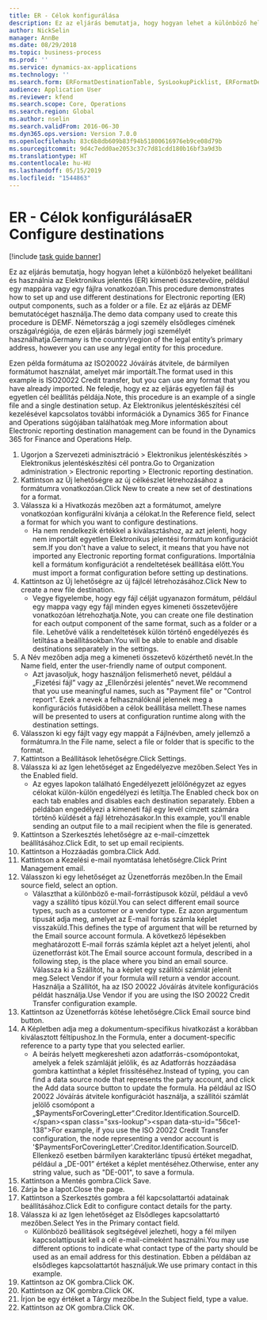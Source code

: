 ```yaml
---
title: ER - Célok konfigurálása
description: Ez az eljárás bemutatja, hogy hogyan lehet a különböző helyeket beállítani és használnia az Elektronikus jelentés (ER) kimeneti összetevőire, például egy mappára vagy egy fájlra vonatkozóan.
author: NickSelin
manager: AnnBe
ms.date: 08/29/2018
ms.topic: business-process
ms.prod: ''
ms.service: dynamics-ax-applications
ms.technology: ''
ms.search.form: ERFormatDestinationTable, SysLookupPicklist, ERFormatDestinationSettings, ERFormatDestinationEmailSettings, ERExpressionDesignerFormula, SRSPrintDestinationTokens
audience: Application User
ms.reviewer: kfend
ms.search.scope: Core, Operations
ms.search.region: Global
ms.author: nselin
ms.search.validFrom: 2016-06-30
ms.dyn365.ops.version: Version 7.0.0
ms.openlocfilehash: 83c6b8db609b83f94b51800616976eb9ce08d79b
ms.sourcegitcommit: 9d4c7edd0ae2053c37c7d81cdd180b16bf3a9d3b
ms.translationtype: HT
ms.contentlocale: hu-HU
ms.lasthandoff: 05/15/2019
ms.locfileid: "1544863"
---
```

# <a name="er-configure-destinations"></a><span data-ttu-id="56ce1-103">ER - Célok konfigurálása</span><span class="sxs-lookup"><span data-stu-id="56ce1-103">ER Configure destinations</span></span>

[!include [task guide banner](../../includes/task-guide-banner.md)]

<span data-ttu-id="56ce1-104">Ez az eljárás bemutatja, hogy hogyan lehet a különböző helyeket beállítani és használnia az Elektronikus jelentés (ER) kimeneti összetevőire, például egy mappára vagy egy fájlra vonatkozóan.</span><span class="sxs-lookup"><span data-stu-id="56ce1-104">This procedure demonstrates how to set up and use different destinations for Electronic reporting (ER) output components, such as a folder or a file.</span></span> <span data-ttu-id="56ce1-105">Ez az eljárás az DEMF bemutatócéget használja.</span><span class="sxs-lookup"><span data-stu-id="56ce1-105">The demo data company used to create this procedure is DEMF.</span></span> <span data-ttu-id="56ce1-106">Németország a jogi személy elsődleges címének országa\régiója, de ezen eljárás bármely jogi személyét használhatja.</span><span class="sxs-lookup"><span data-stu-id="56ce1-106">Germany is the country\region of the legal entity’s primary address, however you can use any legal entity for this procedure.</span></span> 

<span data-ttu-id="56ce1-107">Ezen példa formátuma az ISO20022 Jóváírás átvitele, de bármilyen formátumot használat, amelyet már importált.</span><span class="sxs-lookup"><span data-stu-id="56ce1-107">The format used in this example is ISO20022 Credit transfer, but you can use any format that you have already imported.</span></span> <span data-ttu-id="56ce1-108">Ne feledje, hogy ez az eljárás egyetlen fájl és egyetlen cél beállítás példája.</span><span class="sxs-lookup"><span data-stu-id="56ce1-108">Note, this procedure is an example of a single file and a single destination setup.</span></span> <span data-ttu-id="56ce1-109">Az Elektronikus jelentéskészítési cél kezelésével kapcsolatos további információk a Dynamics 365 for Finance and Operations súgójában találhatóak meg.</span><span class="sxs-lookup"><span data-stu-id="56ce1-109">More information about Electronic reporting destination management can be found in the Dynamics 365 for Finance and Operations Help.</span></span>

1. <span data-ttu-id="56ce1-110">Ugorjon a Szervezeti adminisztráció > Elektronikus jelentéskészítés > Elektronikus jelentéskészítési cél pontra.</span><span class="sxs-lookup"><span data-stu-id="56ce1-110">Go to Organization administration > Electronic reporting > Electronic reporting destination.</span></span>
2. <span data-ttu-id="56ce1-111">Kattintson az Új lehetőségre az új célkészlet létrehozásához a formátumra vonatkozóan.</span><span class="sxs-lookup"><span data-stu-id="56ce1-111">Click New to create a new set of destinations for a format.</span></span>
3. <span data-ttu-id="56ce1-112">Válassza ki a Hivatkozás mezőben azt a formátumot, amelyre vonatkozóan konfigurálni kívánja a célokat.</span><span class="sxs-lookup"><span data-stu-id="56ce1-112">In the Reference field, select a format for which you want to configure destinations.</span></span>
    * <span data-ttu-id="56ce1-113">Ha nem rendelkezik értékkel a kiválasztáshoz, az azt jelenti, hogy nem importált egyetlen Elektronikus jelentési formátum konfigurációt sem.</span><span class="sxs-lookup"><span data-stu-id="56ce1-113">If you don't have a value to select, it means that you have not imported any Electronic reporting format configurations.</span></span> <span data-ttu-id="56ce1-114">Importálnia kell a formátum konfigurációt a rendeltetések beállítása előtt.</span><span class="sxs-lookup"><span data-stu-id="56ce1-114">You must import a format configuration before setting up destinations.</span></span>  
4. <span data-ttu-id="56ce1-115">Kattintson az Új lehetőségre az új fájlcél létrehozásához.</span><span class="sxs-lookup"><span data-stu-id="56ce1-115">Click New to create a new file destination.</span></span>
    * <span data-ttu-id="56ce1-116">Vegye figyelembe, hogy egy fájl célját ugyanazon formátum, például egy mappa vagy egy fájl minden egyes kimeneti összetevőjére vonatkozóan létrehozhatja.</span><span class="sxs-lookup"><span data-stu-id="56ce1-116">Note, you can create one file destination for each output component of the same format, such as a folder or a file.</span></span> <span data-ttu-id="56ce1-117">Lehetővé válik a rendeltetések külön történő engedélyezés és letiltása a beállításokban.</span><span class="sxs-lookup"><span data-stu-id="56ce1-117">You will be able to enable and disable destinations separately in the settings.</span></span>  
5. <span data-ttu-id="56ce1-118">A Név mezőben adja meg a kimeneti összetevő közérthető nevét.</span><span class="sxs-lookup"><span data-stu-id="56ce1-118">In the Name field, enter the user-friendly name of output component.</span></span>
    * <span data-ttu-id="56ce1-119">Azt javasoljuk, hogy használjon felismerhető nevet, például a „Fizetési fájl” vagy az „Ellenőrzési jelentés” nevet.</span><span class="sxs-lookup"><span data-stu-id="56ce1-119">We recommend that you use meaningful names, such as "Payment file" or "Control report".</span></span> <span data-ttu-id="56ce1-120">Ezek a nevek a felhasználóknál jelennek meg a konfigurációs futásidőben a célok beállítása mellett.</span><span class="sxs-lookup"><span data-stu-id="56ce1-120">These names will be presented to users at configuration runtime along with the destination settings.</span></span>  
6. <span data-ttu-id="56ce1-121">Válasszon ki egy fájlt vagy egy mappát a Fájlnévben, amely jellemző a formátumra.</span><span class="sxs-lookup"><span data-stu-id="56ce1-121">In the File name, select a file or folder that is specific to the format.</span></span>
7. <span data-ttu-id="56ce1-122">Kattintson a Beállítások lehetőségre.</span><span class="sxs-lookup"><span data-stu-id="56ce1-122">Click Settings.</span></span>
8. <span data-ttu-id="56ce1-123">Válassza ki az Igen lehetőséget az Engedélyezve mezőben.</span><span class="sxs-lookup"><span data-stu-id="56ce1-123">Select Yes in the Enabled field.</span></span>
    * <span data-ttu-id="56ce1-124">Az egyes lapokon található Engedélyezett jelölőnégyzet az egyes célokat külön-külön engedélyezi és letiltja.</span><span class="sxs-lookup"><span data-stu-id="56ce1-124">The Enabled check box on each tab enables and disables each destination separately.</span></span> <span data-ttu-id="56ce1-125">Ebben a példában engedélyezi a kimeneti fájl egy levél címzett számára történő küldését a fájl létrehozásakor.</span><span class="sxs-lookup"><span data-stu-id="56ce1-125">In this example, you'll enable sending an output file to a mail recipient when the file is generated.</span></span>  
9. <span data-ttu-id="56ce1-126">Kattintson a Szerkesztés lehetőségre az e-mail-címzettek beállításához.</span><span class="sxs-lookup"><span data-stu-id="56ce1-126">Click Edit, to set up email recipients.</span></span>
10. <span data-ttu-id="56ce1-127">Kattintson a Hozzáadás gombra.</span><span class="sxs-lookup"><span data-stu-id="56ce1-127">Click Add.</span></span>
11. <span data-ttu-id="56ce1-128">Kattintson a Kezelési e-mail nyomtatása lehetőségre.</span><span class="sxs-lookup"><span data-stu-id="56ce1-128">Click Print Management email.</span></span>
12. <span data-ttu-id="56ce1-129">Válasszon ki egy lehetőséget az Üzenetforrás mezőben.</span><span class="sxs-lookup"><span data-stu-id="56ce1-129">In the Email source  field, select an option.</span></span>
    * <span data-ttu-id="56ce1-130">Választhat a különböző e-mail-forrástípusok közül, például a vevő vagy a szállító típus közül.</span><span class="sxs-lookup"><span data-stu-id="56ce1-130">You can select different email source types, such as a customer or a vendor type.</span></span> <span data-ttu-id="56ce1-131">Ez azon argumentum típusát adja meg, amelyet az E-mail forrás számla képlet visszaküld.</span><span class="sxs-lookup"><span data-stu-id="56ce1-131">This defines the type of argument that will be returned by the Email source account formula.</span></span> <span data-ttu-id="56ce1-132">A következő lépésekben meghatározott E-mail forrás számla képlet azt a helyet jelenti, ahol üzenetforrást köt.</span><span class="sxs-lookup"><span data-stu-id="56ce1-132">The Email source account formula, described in a following step, is the place where you bind an email source.</span></span> <span data-ttu-id="56ce1-133">Válassza ki a Szállítót, ha a képlet egy szállítói számlát jelenít meg.</span><span class="sxs-lookup"><span data-stu-id="56ce1-133">Select Vendor if your formula will return a vendor account.</span></span> <span data-ttu-id="56ce1-134">Használja a Szállítót, ha az ISO 20022 Jóváírás átvitele konfigurációs példát használja.</span><span class="sxs-lookup"><span data-stu-id="56ce1-134">Use Vendor if you are using the ISO 20022 Credit Transfer configuration example.</span></span>  
13. <span data-ttu-id="56ce1-135">Kattintson az Üzenetforrás kötése lehetőségre.</span><span class="sxs-lookup"><span data-stu-id="56ce1-135">Click Email source bind button.</span></span>
14. <span data-ttu-id="56ce1-136">A Képletben adja meg a dokumentum-specifikus hivatkozást a korábban kiválasztott féltípushoz.</span><span class="sxs-lookup"><span data-stu-id="56ce1-136">In the Formula, enter a document-specific reference to a party type that you selected earlier.</span></span>
    * <span data-ttu-id="56ce1-137">A beírás helyett megkeresheti azon adatforrás-csomópontokat, amelyek a felek számláját jelölik, és az Adatforrás hozzáadása gombra kattinthat a képlet frissítéséhez.</span><span class="sxs-lookup"><span data-stu-id="56ce1-137">Instead of typing, you can find a data source node that represents the party account, and click the Add data source button to update the formula.</span></span> <span data-ttu-id="56ce1-138">Ha például az ISO 20022 Jóváírás átvitele konfigurációt használja, a szállítói számlát jelölő csomópont a „$PaymentsForCoveringLetter”.Creditor.Identification.SourceID.</span><span class="sxs-lookup"><span data-stu-id="56ce1-138">For example, if you use the ISO 20022 Credit Transfer configuration, the node representing a vendor account is '$PaymentsForCoveringLetter'.Creditor.Identification.SourceID.</span></span> <span data-ttu-id="56ce1-139">Ellenkező esetben bármilyen karakterlánc típusú értéket megadhat, például a „DE-001” értéket a képlet mentéséhez.</span><span class="sxs-lookup"><span data-stu-id="56ce1-139">Otherwise, enter any string value, such as "DE-001", to save a formula.</span></span>  
15. <span data-ttu-id="56ce1-140">Kattintson a Mentés gombra.</span><span class="sxs-lookup"><span data-stu-id="56ce1-140">Click Save.</span></span>
16. <span data-ttu-id="56ce1-141">Zárja be a lapot.</span><span class="sxs-lookup"><span data-stu-id="56ce1-141">Close the page.</span></span>
17. <span data-ttu-id="56ce1-142">Kattintson a Szerkesztés gombra a fél kapcsolattartói adatainak beállításához.</span><span class="sxs-lookup"><span data-stu-id="56ce1-142">Click Edit to configure contact details for the party.</span></span>
18. <span data-ttu-id="56ce1-143">Válassza ki az Igen lehetőséget az Elsődleges kapcsolattartó mezőben.</span><span class="sxs-lookup"><span data-stu-id="56ce1-143">Select Yes in the Primary contact field.</span></span>
    * <span data-ttu-id="56ce1-144">Különböző beállítások segítségével jelezheti, hogy a fél milyen kapcsolattípusát kell a cél e-mail-címeként használni.</span><span class="sxs-lookup"><span data-stu-id="56ce1-144">You may use different options to indicate what contact type of the party should be used as an email address for this destination.</span></span> <span data-ttu-id="56ce1-145">Ebben a példában az elsődleges kapcsolattartót használjuk.</span><span class="sxs-lookup"><span data-stu-id="56ce1-145">We use primary contact in this example.</span></span>  
19. <span data-ttu-id="56ce1-146">Kattintson az OK gombra.</span><span class="sxs-lookup"><span data-stu-id="56ce1-146">Click OK.</span></span>
20. <span data-ttu-id="56ce1-147">Kattintson az OK gombra.</span><span class="sxs-lookup"><span data-stu-id="56ce1-147">Click OK.</span></span>
21. <span data-ttu-id="56ce1-148">Írjon be egy értéket a Tárgy mezőbe.</span><span class="sxs-lookup"><span data-stu-id="56ce1-148">In the Subject field, type a value.</span></span>
22. <span data-ttu-id="56ce1-149">Kattintson az OK gombra.</span><span class="sxs-lookup"><span data-stu-id="56ce1-149">Click OK.</span></span>


